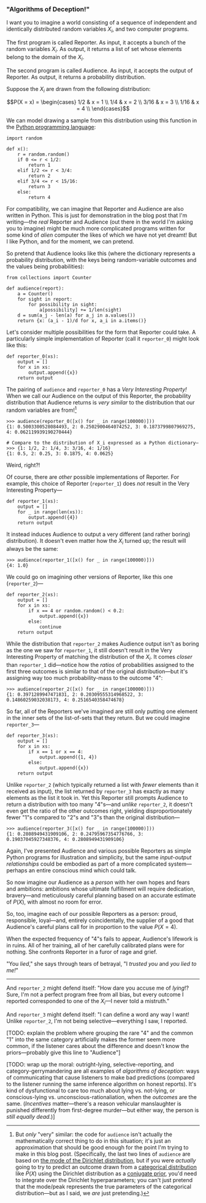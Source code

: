 ### "Algorithms of Deception!"

I want you to imagine a world consisting of a sequence of independent and identically distributed random variables $X_i$, and two computer programs.

The first program is called Reporter. As input, it accepts a bunch of the random variables $X_i$. As output, it returns a list of set whose elements belong to the domain of the $X_i$.

The second program is called Audience. As input, it accepts the output of Reporter. As output, it returns a probability distribution.

Suppose the $X_i$ are drawn from the following distribution:

$$P(X = x) = \begin{cases} 1/2 & x = 1 \\ 1/4 & x = 2 \\ 3/16 & x = 3 \\ 1/16 & x = 4 \\ \end{cases}$$

We can model drawing a sample from this distribution using this function in the [Python programming language](https://www.python.org/):

```
import random

def x():
    r = random.random()
    if 0 <= r < 1/2:
        return 1
    elif 1/2 <= r < 3/4:
        return 2
    elif 3/4 <= r < 15/16:
        return 3
    else:
        return 4
```

For compatibility, we can imagine that Reporter and Audience are also written in Python. This is just for demonstration in the blog post that I'm writing—the _real_ Reporter and Audience (out there in the world I'm asking you to imagine) might be much more complicated programs written for some kind of _alien_ computer the likes of which we have not yet dreamt! But I like Python, and for the moment, we can pretend.

So pretend that Audience looks like this (where the dictionary represents a probability distribution, with the keys being random-variable outcomes and the values being probabilities):

```
from collections import Counter

def audience(report):
    a = Counter()
    for sight in report:
        for possibility in sight:
            a[possibility] += 1/len(sight)            
    d = sum(a_j - len(a) for a_j in a.values())
    return {x: (a_i - 1)/d for x, a_i in a.items()}
```

Let's consider multiple possibilities for the form that Reporter could take. A particularly simple implementation of Reporter (call it `reporter_0`) might look like this:

```
def reporter_0(xs):
    output = []
    for x in xs:
        output.append({x})
    return output
```

The pairing of `audience` and `reporter_0` has a _Very Interesting Property!_ When we call our Audience on the output of this Reporter, the probability distribution that Audience returns is _very similar_ to the distribution that our random variables are from![^wrong]

[^wrong]: But _only_ "very" similar: the code for `audience` isn't actually the mathematically correct thing to do in this situation; it's just an approximation that should be good enough for the point I'm trying to make in this blog post. (Specifically, the last two lines of `audience` are based on [the mode of the Dirichlet distribution](https://en.wikipedia.org/wiki/Dirichlet_distribution#Mode), but if you were _actually_ going to try to predict an outcome drawn from a [categorical distribution](https://en.wikipedia.org/wiki/Categorical_distribution) like $P(X)$ using the Dirichlet distribution as a [conjugate prior](https://en.wikipedia.org/wiki/Conjugate_prior), you'd need to integrate over the Dirichlet hyperparameters; you can't just pretend that the mode/peak represents the true parameters of the categorical distribution—but as I said, we _are_ just pretending.)

```
>>> audience(reporter_0([x() for _ in range(100000)]))
{1: 0.5003300528084493, 2: 0.2502900464074252, 3: 0.1873799807969275, 4: 0.062119939190270444}

# Compare to the distribution of X_i expressed as a Python dictionary—
>>> {1: 1/2, 2: 1/4, 3: 3/16, 4: 1/16}
{1: 0.5, 2: 0.25, 3: 0.1875, 4: 0.0625}
```

Weird, right?!

Of course, there are _other_ possible implementations of Reporter. For example, this choice of Reporter (`reporter_1`) does _not_ result in the Very Interesting Property—

```
def reporter_1(xs):
    output = []
    for _ in range(len(xs)):
        output.append({4})
    return output
```

It instead induces Audience to output a very different (and rather boring) distribution). It doesn't even matter how the $X_i$ turned up; the result will always be the same:

```
>>> audience(reporter_1([x() for _ in range(100000)]))
{4: 1.0}
```

We could go on imagining other versions of Reporter, like this one (`reporter_2`)—

```
def reporter_2(xs):
    output = []
    for x in xs:
        if x == 4 or random.random() < 0.2:
            output.append({x})
        else:
            continue
    return output
```

While the distribution that `reporter_2` makes Audience output isn't as boring as the one we saw for `reporter_1`, it still doesn't result in the Very Interesting Property of matching the distribution of the $X_i$. It comes _closer_ than `reporter_1` did—notice how the _ratios_ of probabilities assigned to the first three outcomes is similar to that of the original distribution—but it's assigning way too much probability-mass to the outcome "4":

```
>>> audience(reporter_2([x() for _ in range(100000)]))
{1: 0.3971289947471831, 2: 0.20309555314968522, 3: 0.14860259032038173, 4: 0.2516540358474678}
```

So far, all of the Reporters we've imagined are still only putting one element in the inner sets of the list-of-sets that they return. But we could imagine `reporter_3`—

```
def reporter_3(xs):
    output = []
    for x in xs:
        if x == 1 or x == 4:
            output.append({1, 4})
        else:
            output.append({x})
    return output
```

Unlike `reporter_2` (which typically returned a list with _fewer_ elements than it received as input), the list returned by `reporter_3` has exactly as many elements as the list it took in. Yet this Reporter still prompts Audience to return a distribution with too many "4"s—and _unlike_ `reporter_2`, it doesn't even get the ratio of the other outcomes right, yielding disproportionately fewer "1"s compared to "2"s and "3"s than the original distribution—

```
>>> audience(reporter_3([x() for _ in range(100000)]))
{1: 0.2808949431909106, 2: 0.24795967354776766, 3: 0.19037045927348376, 4: 0.2808949431909106}
```

Again, I've presented Audience and various possible Reporters as simple Python programs for illustration and simplicity, but the same _input-output relationships_ could be embodied as part of a more complicated system—perhaps an entire conscious mind which could talk.

So now imagine our Audience as a _person_ with her own hopes and fears and ambitions: ambitions whose ultimate fulfillment will require dedication, bravery—and meticulously careful planning based on an accurate estimate of $P(X)$, with almost no room for error.

So, too, imagine each of our possible Reporters as a person: proud, responsible, loyal—and, entirely coincidentally, the supplier of a good that Audience's careful plans call for in proportion to the value $P(X = 4)$.

When the expected frequency of "4"s fails to appear, Audience's lifework is in ruins. All of her training, all of her carefully calibrated plans were for nothing. She confronts Reporter  in a furor of rage and grief.

"You _lied_," she says through tears of betrayal, "I _trusted you_ and _you lied to me!_"





------

And `reporter_2` might defend itself: "How dare you accuse me of _lying_!? Sure, I'm not a perfect program free from all bias, but every outcome I reported corresponded to one of the $X_i$—I never told a mistruth."

And `reporter_3` might defend itself: "I can define a word any way I want! Unlike `reporter_2`, I'm not being selective—everything I saw, I reported.

[TODO: explain the problem where grouping the rare "4" and the common "1" into the same category artificially makes the former seem more common, if the listener cares about the difference and doesn't know the priors—probably give this line to "Audience"]

[TODO: wrap up the moral: outright-lying, selective-reporting, and category-gerrymandering are all examples of _algorithms of deception_: ways of communicating that cause listeners to make bad predictions (compared to the listener running the same inference algorithm on honest reports). It's kind of dysfunctional to care too much about lying vs. not-lying, or conscious-lying vs. unconscious-rationaliation, when the _outcomes_ are the same. (_Incentives_ matter—there's a reason vehicular manslaughter is punished differently from first-degree murder—but either way, the person is _still equally dead_.)]
